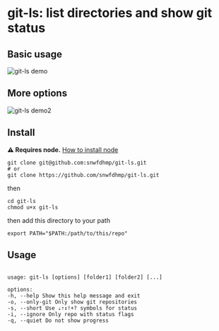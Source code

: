 # git-ls: list directories and show git status

## Basic usage

![git-ls demo](https://i.imgur.com/672nita.png)

## More options

![git-ls demo2](https://i.imgur.com/PJLFUGO.png)

## Install

**⚠️ Requires node.** [How to install node](https://docs.npmjs.com/downloading-and-installing-node-js-and-npm)

```
git clone git@github.com:snwfdhmp/git-ls.git
# or
git clone https://github.com/snwfdhmp/git-ls.git
```

then

```
cd git-ls
chmod u+x git-ls
```

then add this directory to your path

```
export PATH="$PATH:/path/to/this/repo"
```

## Usage

```

usage: git-ls [options] [folder1] [folder2] [...]

options:
-h, --help Show this help message and exit
-o, --only-git Only show git repositories
-s, --short Use ⇣⇡↕!+? symbols for status
-i, --ignore Only repo with status flags
-q, --quiet Do not show progress

```

```

```
